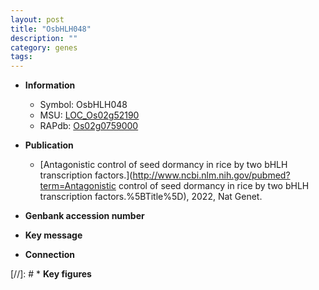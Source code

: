 ```yaml
---
layout: post
title: "OsbHLH048"
description: ""
category: genes
tags: 
---
```


* **Information**  
    + Symbol: OsbHLH048  
    + MSU: [LOC_Os02g52190](http://rice.uga.edu/cgi-bin/ORF_infopage.cgi?orf=LOC_Os02g52190)  
    + RAPdb: [Os02g0759000](https://rapdb.dna.affrc.go.jp/locus/?name=Os02g0759000)  

* **Publication**  
    + [Antagonistic control of seed dormancy in rice by two bHLH transcription factors.](http://www.ncbi.nlm.nih.gov/pubmed?term=Antagonistic control of seed dormancy in rice by two bHLH transcription factors.%5BTitle%5D), 2022, Nat Genet.

* **Genbank accession number**  

* **Key message**  

* **Connection**  

[//]: # * **Key figures**  


